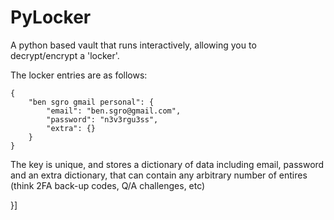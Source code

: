 PyLocker
======

A python based vault that runs interactively, allowing you to decrypt/encrypt a 'locker'.

The locker entries are as follows:

    {
        "ben sgro gmail personal": {
            "email": "ben.sgro@gmail.com",
            "password": "n3v3rgu3ss",
            "extra": {}
        }
    }

The key is unique, and stores a dictionary of data including email, password and an extra dictionary, that can contain any arbitrary number of entires (think 2FA back-up codes, Q/A challenges, etc)





}]